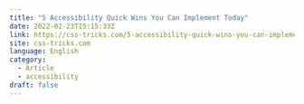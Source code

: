 ```yaml
---
title: "5 Accessibility Quick Wins You Can Implement Today"
date: 2022-02-23T15:15:33Z
link: https://css-tricks.com/5-accessibility-quick-wins-you-can-implement-today/?utm_medium=RSS&utm_source=news.12bit.vn
site: css-tricks.com
language: English
category:
  - Article
  - accessibility
draft: false
---
```

